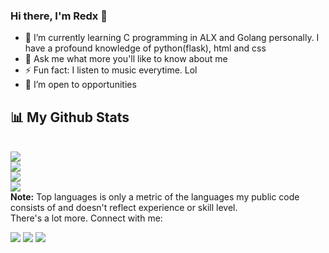 ### Hi there, I'm Redx 👋

- 🌱 I’m currently learning C programming in ALX and Golang personally. I have a profound knowledge of python(flask), html and css
- 💬 Ask me what more you'll like to know about me
- ⚡ Fun fact: I listen to music everytime. Lol
- 🔭 I’m open to opportunities



## 📊 My Github Stats
<br/>
<img src="https://github-readme-streak-stats.herokuapp.com/?user=Unique-Red&theme=black-ice&hide_border=true&stroke=0000&background=060A0CD0">
<br/>
<img src="https://github-readme-stats.vercel.app/api/top-langs/?username=Unique-Red&langs_count=8&count_private=true&layout=compact&theme=react&hide_border=true&bg_color=0D1117">
<br/>
<img src="https://github-readme-stats.vercel.app/api?username=Unique-Red&show_icons=true&count_private=true&theme=react&hide_border=true&bg_color=0D1117">
<br/>
<img src="https://activity-graph.herokuapp.com/graph?username=Unique-Red&bg_color=0D1117&color=5BCDEC&line=5BCDEC&point=FFFFFF&hide_border=true">
<br/>
  <b>Note:</b> Top languages is only a metric of the languages my public code consists of and doesn't reflect experience or skill level.
<br/>
There's a lot more. Connect with me:
<p align="left">

<a href = "https://www.linkedin.com/in/noah-victor-44b37b221/"><img src="https://img.icons8.com/fluent/48/000000/linkedin.png"/></a>
<a href = "https://twitter.com/RedX_13/"><img src="https://img.icons8.com/fluent/48/000000/twitter.png"/></a>
<a href = "https://www.instagram.com/iamredx13/"><img src="https://img.icons8.com/fluent/48/000000/instagram-new.png"/></a>

</p>
